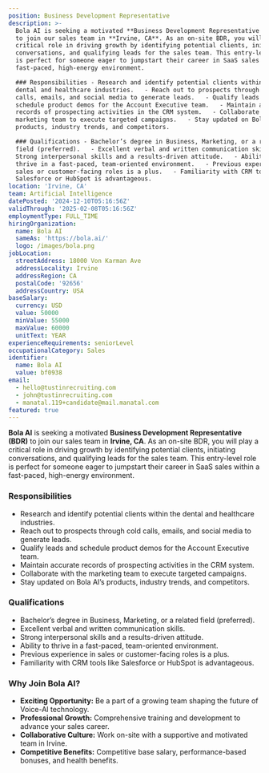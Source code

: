 ```yaml
---
position: Business Development Representative
description: >-
  Bola AI is seeking a motivated **Business Development Representative (BDR)**
  to join our sales team in **Irvine, CA**. As an on-site BDR, you will play a
  critical role in driving growth by identifying potential clients, initiating
  conversations, and qualifying leads for the sales team. This entry-level role
  is perfect for someone eager to jumpstart their career in SaaS sales within a
  fast-paced, high-energy environment.

  ### Responsibilities - Research and identify potential clients within the
  dental and healthcare industries.   - Reach out to prospects through cold
  calls, emails, and social media to generate leads.   - Qualify leads and
  schedule product demos for the Account Executive team.   - Maintain accurate
  records of prospecting activities in the CRM system.   - Collaborate with the
  marketing team to execute targeted campaigns.   - Stay updated on Bola AI’s
  products, industry trends, and competitors.  

  ### Qualifications - Bachelor’s degree in Business, Marketing, or a related
  field (preferred).   - Excellent verbal and written communication skills.   -
  Strong interpersonal skills and a results-driven attitude.   - Ability to
  thrive in a fast-paced, team-oriented environment.   - Previous experience in
  sales or customer-facing roles is a plus.   - Familiarity with CRM tools like
  Salesforce or HubSpot is advantageous.
location: 'Irvine, CA'
team: Artificial Intelligence
datePosted: '2024-12-10T05:16:56Z'
validThrough: '2025-02-08T05:16:56Z'
employmentType: FULL_TIME
hiringOrganization:
  name: Bola AI
  sameAs: 'https://bola.ai/'
  logo: /images/bola.png
jobLocation:
  streetAddress: 18000 Von Karman Ave
  addressLocality: Irvine
  addressRegion: CA
  postalCode: '92656'
  addressCountry: USA
baseSalary:
  currency: USD
  value: 50000
  minValue: 55000
  maxValue: 60000
  unitText: YEAR
experienceRequirements: seniorLevel
occupationalCategory: Sales
identifier:
  name: Bola AI
  value: bf0938
email:
  - hello@tustinrecruiting.com
  - john@tustinrecruiting.com
  - manatal.119+candidate@mail.manatal.com
featured: true
---
```


**Bola AI** is seeking a motivated **Business Development Representative (BDR)** to join our sales team in **Irvine, CA**. As an on-site BDR, you will play a critical role in driving growth by identifying potential clients, initiating conversations, and qualifying leads for the sales team. This entry-level role is perfect for someone eager to jumpstart their career in SaaS sales within a fast-paced, high-energy environment.

### Responsibilities
- Research and identify potential clients within the dental and healthcare industries.  
- Reach out to prospects through cold calls, emails, and social media to generate leads.  
- Qualify leads and schedule product demos for the Account Executive team.  
- Maintain accurate records of prospecting activities in the CRM system.  
- Collaborate with the marketing team to execute targeted campaigns.  
- Stay updated on Bola AI’s products, industry trends, and competitors.  

### Qualifications
- Bachelor’s degree in Business, Marketing, or a related field (preferred).  
- Excellent verbal and written communication skills.  
- Strong interpersonal skills and a results-driven attitude.  
- Ability to thrive in a fast-paced, team-oriented environment.  
- Previous experience in sales or customer-facing roles is a plus.  
- Familiarity with CRM tools like Salesforce or HubSpot is advantageous.  

### Why Join Bola AI?
- **Exciting Opportunity:** Be a part of a growing team shaping the future of Voice-AI technology.  
- **Professional Growth:** Comprehensive training and development to advance your sales career.  
- **Collaborative Culture:** Work on-site with a supportive and motivated team in Irvine.  
- **Competitive Benefits:** Competitive base salary, performance-based bonuses, and health benefits.  
